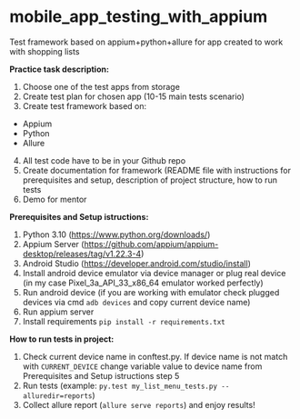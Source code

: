 # mobile_app_testing_with_appium
Test framework based on appium+python+allure for app created to work with shopping lists

**Practice task description:**
1) Choose one of the test apps from storage
2) Create test plan for chosen app (10-15 main tests scenario)
3) Create test framework based on:
- Appium
- Python
- Allure
4) All test code have to be in your Github repo
5) Create documentation for framework (README file with instructions for prerequisites and setup, description of project structure, how to run tests
6) Demo for mentor

**Prerequisites and Setup istructions:**
1) Python 3.10 (https://www.python.org/downloads/)
2) Appium Server (https://github.com/appium/appium-desktop/releases/tag/v1.22.3-4)
3) Android Studio (https://developer.android.com/studio/install)
4) Install android device emulator via device manager or plug real device (in my case Pixel_3a_API_33_x86_64 emulator worked perfectly)
5) Run android device (if you are working with emulator check plugged devices via cmd `adb devices` and copy current device name)
6) Run appium server
7) Install requirements `pip install -r requirements.txt`

**How to run tests in project:**
1) Check current device name in conftest.py. If device name is not match with `CURRENT_DEVICE` change variable value to device name from Prerequisites and Setup istructions step 5
2) Run tests (example: `py.test my_list_menu_tests.py --alluredir=reports`)
3) Collect allure report (`allure serve reports`) and enjoy results!

